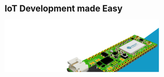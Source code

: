 <h1>IoT Development made Easy</h1>

![](images/caam.jpg)

<!-- List features -->
<!-- Customer Testimonials -->